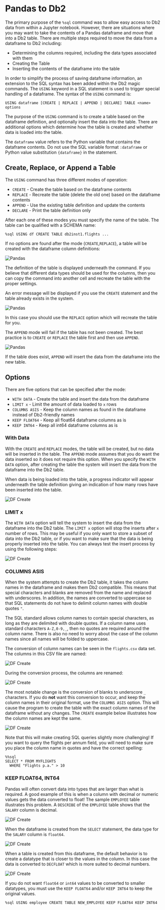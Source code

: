 # Pandas to Db2

The primary purpose of the `%sql` command was to allow easy access to Db2 data from within a Jupyter notebook. However, there are situations where you may want to take the contents of a Pandas dataframe and move that into a Db2 table. There are multiple steps required to move the data from a dataframe to Db2 including:

* Determining the columns required, including the data types associated with them
* Creating the Table
* Inserting the contents of the dataframe into the table

In order to simplify the process of saving dataframe information, an extension to the SQL syntax has been added within the Db2 magic commands. The `USING` keyword in a SQL statement is used to trigger special handling of a dataframe. The syntax of the `USING` command is:
```
USING dataframe [CREATE | REPLACE | APPEND | DECLARE] TABLE <name> options 
```

The purpose of the `USING` command is to create a table based on the dataframe definition, and optionally insert the data into the table. There are additional options which determine how the table is created and whether data is loaded into the table. 

The `dataframe` value refers to the Python variable that contains the dataframe contents. Do not use the SQL variable format `:dataframe` or Python value substitution `{dataframe}` in the statement.

## Create, Replace, or Append a Table

The `USING` command has three different modes of operation:

* `CREATE` - Create the table based on the dataframe contents
* `REPLACE` - Recreate the table (delete the old one) based on the dataframe contents
* `APPEND` - Use the existing table definition and update the contents 
* `DECLARE` - Print the table definition only

After each one of these modes you must specify the name of the table. The table can be qualified with a SCHEMA name:
```
%sql USING df CREATE TABLE db2inst1.flights ...
```

If no options are found after the mode (`CREATE`,`REPLACE`), a table will be created with the dataframe column definitions:

![Pandas](img/pddb21.png)

The definition of the table is displayed underneath the command. If you believe that different data types should be used for the columns, then you can copy the command into another cell and recreate the table with the proper settings.

An error message will be displayed if you use the `CREATE` statement and the table already exists in the system.

![Pandas](img/pderror.png)

In this case you should use the `REPLACE` option which will recreate the table for you. 

The `APPEND` mode will fail if the table has not been created. The best practice is to `CREATE` or `REPLACE` the table first and then use `APPEND`.

![Pandas](img/appendfail.png)

If the table does exist, `APPEND` will insert the data from the dataframe into the new table.

## Options

There are five options that can be specified after the mode:

* `WITH DATA` - Create the table and insert the data from the dataframe
* `LIMIT x` - Limit the amount of data loaded to `x` rows
* `COLUMNS ASIS` - Keep the column names as found in the dataframe instead of Db2-friendly names
* `KEEP FLOAT64` - Keep all float64 dataframe columns as is
* `KEEP INT64` - Keep all int64 dataframe columns as is


### With Data

With the `CREATE` and `REPLACE` modes, the table will be created, but no data will be inserted in the table. The `APPEND` mode assumes that you do want the data inserted so it does not require this option. When you specify the `WITH DATA` option, after creating the table the system will insert the data from the dataframe into the Db2 table.

When data is being loaded into the table, a progress indicator will appear underneath the table definition giving an indication of how many rows have been inserted into the table.

![DF Create](img/progress.png)

### LIMIT x

The `WITH DATA` option will tell the system to insert the data from the dataframe into the Db2 table. The `LIMIT x` option will stop the inserts after `x` number of rows. This may be useful if you only want to store a subset of data into the Db2 table, or if you want to make sure that the data is being properly inserted into the table. You can always test the insert process by using the following steps:

![DF Create](img/dfcreate.png)

### COLUMNS ASIS

When the system attempts to create the Db2 table, it takes the column names in the dataframe and makes them Db2 compatible. This means that special characters and blanks are removed from the name and replaced with underscores. In addition, the names are converted to uppercase so that SQL statements do not have to delimit column names with double quotes `"`. 

The SQL standard allows column names to contain special characters, as long as they are delimited with double quotes. If a column name uses standard characters `A-Z,0-9,_`, then no quotes are required around the column name. There is also no need to worry about the case of the column names since all names will be folded to uppercase. 

The conversion of column names can be seen in the `flights.csv` data set. The columns in this CSV file are named:

![DF Create](img/dfcolumns.png)

During the conversion process, the columns are renamed:

![DF Create](img/columnnames.png)

The most notable change is the conversion of blanks to underscore `_` characters. If you do **not** want this conversion to occur, and keep the column names in their original format, use the `COLUMNS ASIS` option. This will cause the program to create the table with the exact column names of the dataframe without any changes. The `CREATE` example below illustrates how the column names are kept the same.

![DF Create](img/columnsasis.png)

Note that this will make creating SQL queries slightly more challenging! If you want to query the flights per annum field, you will need to make sure you place the column name in quotes and have the correct spelling:
```
%%sql
SELECT * FROM MYFLIGHTS
  WHERE "Flights p.a." > 10
```

### KEEP FLOAT64, INT64

Pandas will often convert data into types that are larger than what is required. A good example of this is when a column with decimal or numeric values gets the data converted to float! The sample `EMPLOYEE` table illustrates this problem. A `DESCRIBE` of the `EMPLOYEE` table shows that the `SALARY` column is decimal.

![DF Create](img/describeemployee.png)

When the dataframe is created from the `SELECT` statement, the data type for the `SALARY` column is `float64`.

![DF Create](img/float.png)

When a table is created from this dataframe, the default behavior is to create a datatype that is closer to the values in the column. In this case the data is converted to `DECFLOAT` which is more suited to decimal numbers.

![DF Create](img/decfloat.png)

If you do not want `float64` or `int64` values to be converted to smaller datatypes, you must use the `KEEP FLOAT64` and/or `KEEP INT64` to keep the original values.
```
%sql USING employee CREATE TABLE NEW_EMPLOYEE KEEP FLOAT64 KEEP INT64
```